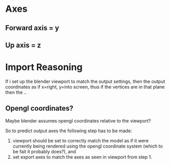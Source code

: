 
# Axes

## Forward axis = y

## Up axis = z


# Import Reasoning

If i set up the blender viewport to match the output settings, then the output coordinates as if x=right, y=into screen, thus if the vertices are in that plane then the ..

## Opengl coordinates?

Maybe blender assumes opengl coordinates relative to the viewport?

So to predict output axes the following step has to be made:

1. viewport should be set to correctly match the model as if it were currently being rendered using the opengl coordinate system (which to be fait it probably does?), and
2. set export axes to match the axes as seen in viewport from step 1.


